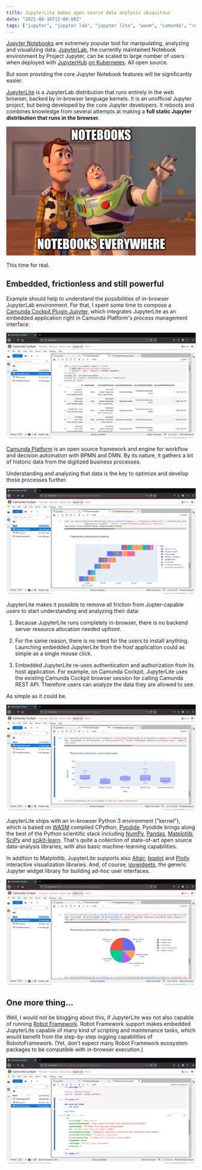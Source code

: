 ```yaml
---
title: JupyterLite makes open source data analysis ubiquitous
date: "2021-08-16T12:00:00Z"
tags: ["jupyter", "jupyter lab", "jupyter lite", "wasm", "camunda", "robot framework", "python", "rpa", "open source"]
---
```


[Jupyter Notebooks](https://jupyter.org/) are extremely popular tool for manipulating, analyzing and visualizing data. [JupyterLab](https://jupyterlab.readthedocs.io/en/latest/), the currently maintained Notebook environment by Project Jupyter, can be scaled to large number of users when deployed with [JupyterHub](https://jupyter.org/hub) [on Kubernetes](https://z2jh.jupyter.org/). All open source.

But soon providing the core Jupyter Notebook features will be significantly easier.

[JupyterLite](https://blog.jupyter.org/jupyterlite-jupyter-%EF%B8%8F-webassembly-%EF%B8%8F-python-f6e2e41ab3fa) is a JupyterLab distribution that runs entirely in the web browser, backed by in-browser language kernels. It is an unofficial Jupyter project, but being developed by the core Jupyter developers. It reboots and combines knowledge from several attempts at making a **full static Jupyter distribution that runs in the browser**.

![Notebooks, notebooks everywhre...](notebooks-everywhere.png)

This time for real.


Embedded, frictionless and still powerful
-----------------------------------------

Example should help to understand the possibilities of in-browser JupyterLab environment. For that, I spent some time to compose a [Camunda Cockpit Plugin Jupyter](https://github.com/datakurre/camunda-cockpit-plugin-jupyter), which integrates JupyterLite as an embedded application right in Camunda Platform's process management interface:

![JupyterLite as a Camunda Cockpit plugin](fleamarket-data.png)

[Camunda Platform](https://camunda.com/products/camunda-platform/) is an open source framework and engine for workflow and decision automation with BPMN and DMN. By its nature, it gathers a lot of historic data from the digitized business processes.

Understanding and analyzing that data is the key to optimize and develop those processes further.

![Plotly timeline graph of run processes](fleamarket-timeline.png)

JupyterLite makes it possible to remove all friction from Jupter-capable users to start understanding and analyzing their data:

1. Because JupyterLite runs completely in-browser, there is no backend server resource allocation needed upfront.

2. For the same reason, there is no need for the users to install anything. Launching embedded JupyterLite from the host application could as simple as a single mouse click.

3. Embedded JupyterLite re-uses authentication and authorization from its host application. For example, on Camunda Cockpit, JupyterLite uses the existing Camunda Cockpit browser session for calling Camunda REST API. Therefore users can analyze the data they are allowed to see.

As simple as it could be.

![Plotly bars graph of run processes](fleamarket-bars.png)

JupyterLite ships with an in-browser Python 3 environment ("kernel"), which is based on [WASM](https://webassembly.org/) compiled CPython, [Pyodide](https://pyodide.org/en/stable/). Pyodide brings along the best of the Python scientific stack including [NumPy](https://numpy.org/), [Pandas](https://pandas.pydata.org/), [Matplotlib](https://matplotlib.org/), [SciPy](https://www.scipy.org/) and [scikit-learn](https://scikit-learn.org/stable/). That's quite a collection of state-of-art open source data-analysis libraries, with also basic machine-learning capabilities.

In addition to Matplotlib, JupyterLite supports also [Altair](https://altair-viz.github.io/), [bqplot](https://bqplot.readthedocs.io/en/latest/) and [Plotly](https://plotly.com/python/) interactive visualization libraries. And, of course, [ipywidgets](https://youtu.be/8IYbdshUd9c), the generic Jupyter widget library for building ad-hoc user interfaces.

![Plotly pie graph for visualizing process components](fleamarket-pie.png)


One more thing...
-----------------

Well, I would not be blogging about this, if JupyterLite was not also capable of running [Robot Framework](https://robotframework.org). Robot Framework support makes embedded JupyterLite capable of many kind of scripting and maintenance tasks, which would benefit from the step-by-step logging capabilities of RobotoFramework. (Yet, don't expect many Robot Framework ecosystem packages to be compatible with in-browser execution.)

![Executing Robot Framework in-browser to fetch external task data from Camunda](fleamarket-robot.png)

